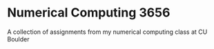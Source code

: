 # Numerical Computing 3656
A collection of assignments from my numerical computing class at CU Boulder